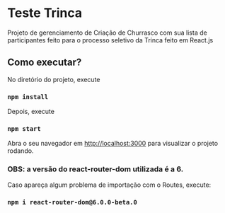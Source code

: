 # Teste Trinca

Projeto de gerenciamento de Criação de Churrasco com sua lista de participantes feito para o processo seletivo da Trinca feito em React.js

## Como executar?

No diretório do projeto, execute

### `npm install`

Depois, execute

### `npm start`

Abra o seu navegador em [http://localhost:3000](http://localhost:3000) para visualizar o projeto rodando.



### OBS: a versão do react-router-dom utilizada é a 6. 

Caso apareça algum problema de importação com o Routes, execute:

### `npm i react-router-dom@6.0.0-beta.0`

